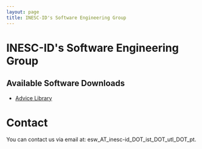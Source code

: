 ```yaml
---
layout: page
title: INESC-ID's Software Engineering Group
---
```


# INESC-ID's Software Engineering Group

## Available Software Downloads

 * [Advice Library](http://inesc-id-esw.github.com/advice)


# Contact

You can contact us via email at: esw_AT_inesc-id_DOT_ist_DOT_utl_DOT_pt.

